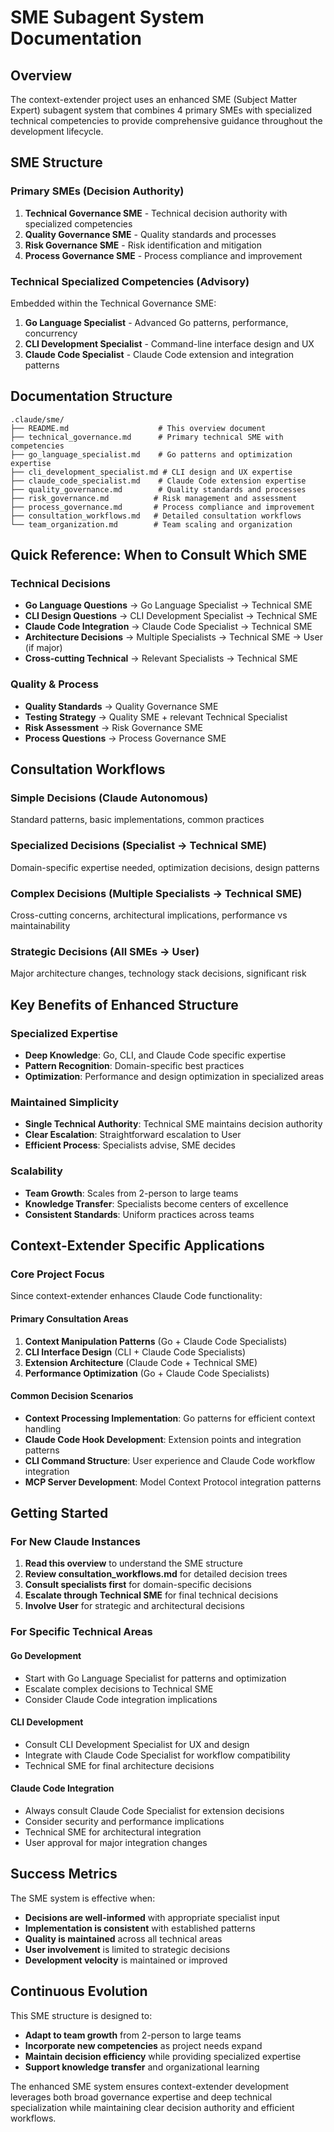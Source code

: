 # SME Subagent System Documentation

## Overview
The context-extender project uses an enhanced SME (Subject Matter Expert) subagent system that combines 4 primary SMEs with specialized technical competencies to provide comprehensive guidance throughout the development lifecycle.

## SME Structure

### Primary SMEs (Decision Authority)
1. **Technical Governance SME** - Technical decision authority with specialized competencies
2. **Quality Governance SME** - Quality standards and processes
3. **Risk Governance SME** - Risk identification and mitigation  
4. **Process Governance SME** - Process compliance and improvement

### Technical Specialized Competencies (Advisory)
Embedded within the Technical Governance SME:
1. **Go Language Specialist** - Advanced Go patterns, performance, concurrency
2. **CLI Development Specialist** - Command-line interface design and UX
3. **Claude Code Specialist** - Claude Code extension and integration patterns

## Documentation Structure

```
.claude/sme/
├── README.md                    # This overview document
├── technical_governance.md      # Primary technical SME with competencies
├── go_language_specialist.md    # Go patterns and optimization expertise  
├── cli_development_specialist.md # CLI design and UX expertise
├── claude_code_specialist.md    # Claude Code extension expertise
├── quality_governance.md        # Quality standards and processes
├── risk_governance.md          # Risk management and assessment
├── process_governance.md       # Process compliance and improvement
├── consultation_workflows.md   # Detailed consultation workflows
└── team_organization.md        # Team scaling and organization
```

## Quick Reference: When to Consult Which SME

### Technical Decisions
- **Go Language Questions** → Go Language Specialist → Technical SME
- **CLI Design Questions** → CLI Development Specialist → Technical SME  
- **Claude Code Integration** → Claude Code Specialist → Technical SME
- **Architecture Decisions** → Multiple Specialists → Technical SME → User (if major)
- **Cross-cutting Technical** → Relevant Specialists → Technical SME

### Quality & Process
- **Quality Standards** → Quality Governance SME
- **Testing Strategy** → Quality SME + relevant Technical Specialist
- **Risk Assessment** → Risk Governance SME
- **Process Questions** → Process Governance SME

## Consultation Workflows

### Simple Decisions (Claude Autonomous)
Standard patterns, basic implementations, common practices

### Specialized Decisions (Specialist → Technical SME)
Domain-specific expertise needed, optimization decisions, design patterns

### Complex Decisions (Multiple Specialists → Technical SME)  
Cross-cutting concerns, architectural implications, performance vs maintainability

### Strategic Decisions (All SMEs → User)
Major architecture changes, technology stack decisions, significant risk

## Key Benefits of Enhanced Structure

### Specialized Expertise
- **Deep Knowledge**: Go, CLI, and Claude Code specific expertise
- **Pattern Recognition**: Domain-specific best practices
- **Optimization**: Performance and design optimization in specialized areas

### Maintained Simplicity  
- **Single Technical Authority**: Technical SME maintains decision authority
- **Clear Escalation**: Straightforward escalation to User
- **Efficient Process**: Specialists advise, SME decides

### Scalability
- **Team Growth**: Scales from 2-person to large teams
- **Knowledge Transfer**: Specialists become centers of excellence
- **Consistent Standards**: Uniform practices across teams

## Context-Extender Specific Applications

### Core Project Focus
Since context-extender enhances Claude Code functionality:

#### Primary Consultation Areas
1. **Context Manipulation Patterns** (Go + Claude Code Specialists)
2. **CLI Interface Design** (CLI + Claude Code Specialists)  
3. **Extension Architecture** (Claude Code + Technical SME)
4. **Performance Optimization** (Go + Claude Code Specialists)

#### Common Decision Scenarios
- **Context Processing Implementation**: Go patterns for efficient context handling
- **Claude Code Hook Development**: Extension points and integration patterns
- **CLI Command Structure**: User experience and Claude Code workflow integration
- **MCP Server Development**: Model Context Protocol integration patterns

## Getting Started

### For New Claude Instances
1. **Read this overview** to understand the SME structure
2. **Review consultation_workflows.md** for detailed decision trees
3. **Consult specialists first** for domain-specific decisions
4. **Escalate through Technical SME** for final technical decisions
5. **Involve User** for strategic and architectural decisions

### For Specific Technical Areas

#### Go Development
- Start with Go Language Specialist for patterns and optimization  
- Escalate complex decisions to Technical SME
- Consider Claude Code integration implications

#### CLI Development
- Consult CLI Development Specialist for UX and design
- Integrate with Claude Code Specialist for workflow compatibility
- Technical SME for final architecture decisions

#### Claude Code Integration  
- Always consult Claude Code Specialist for extension decisions
- Consider security and performance implications
- Technical SME for architectural integration
- User approval for major integration changes

## Success Metrics

The SME system is effective when:
- **Decisions are well-informed** with appropriate specialist input
- **Implementation is consistent** with established patterns
- **Quality is maintained** across all technical areas
- **User involvement** is limited to strategic decisions
- **Development velocity** is maintained or improved

## Continuous Evolution

This SME structure is designed to:
- **Adapt to team growth** from 2-person to large teams
- **Incorporate new competencies** as project needs expand
- **Maintain decision efficiency** while providing specialized expertise
- **Support knowledge transfer** and organizational learning

The enhanced SME system ensures context-extender development leverages both broad governance expertise and deep technical specialization while maintaining clear decision authority and efficient workflows.